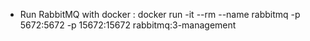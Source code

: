 - Run RabbitMQ with docker :
docker run -it --rm --name rabbitmq -p 5672:5672 -p 15672:15672 rabbitmq:3-management